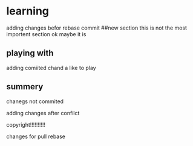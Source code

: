 # learning
adding changes befor rebase commit
##new section
this is not the most importent section
ok maybe it is
## playing with 
adding comiited chand
a like to play
## summery
chanegs not commited

adding changes after confilct

copyright!!!!!!!!!!

changes for pull rebase